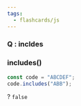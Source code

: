 ```yaml
---
tags:
  - flashcards/js
---
```

### Q : incldes
### includes()
```js
const code = "ABCDEF";
code.includes("ABB"); 
```
?
`false`